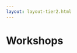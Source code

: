 ```yaml
---
layout: layout-tier2.html
---
```

<div class="container section workshops">
   <h1 class="text-center">Workshops</h1>
    </div>
</div>
<div class="container workshops-index-page">

</div>
